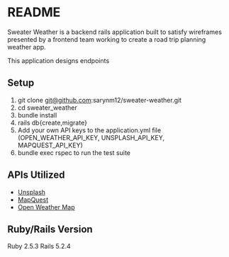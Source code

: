 # README

Sweater Weather is a backend rails application built to satisfy wireframes presented by a frontend team working to create a road trip planning weather app.

This application designs endpoints

## Setup
1. git clone git@github.com:sarynm12/sweater-weather.git
2. cd sweater_weather
3. bundle install
4. rails db{create,migrate}
5. Add your own API keys to the application.yml file (OPEN_WEATHER_API_KEY, UNSPLASH_API_KEY, MAPQUEST_API_KEY)
6. bundle exec rspec to run the test suite

## APIs Utilized
- [Unsplash](https://api.unsplash.com/)<br>
- [MapQuest](http://www.mapquestapi.com)<br>
- [Open Weather Map](https://api.openweathermap.org)

## Ruby/Rails Version
Ruby 2.5.3 Rails 5.2.4
